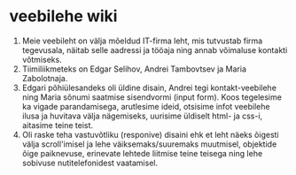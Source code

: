 # veebilehe wiki
1. Meie veebileht on välja mõeldud IT-firma leht, mis tutvustab firma tegevusala, näitab selle aadressi ja tööaja ning annab võimaluse kontakti võtmiseks.
2. Tiimiliikmeteks on Edgar Selihov, Andrei Tambovtsev ja Maria Zabolotnaja.
3. Edgari põhiülesandeks oli üldine disain, Andrei tegi kontakt-veebilehe ning Maria sõnumi saatmise sisendvormi (input form). Koos tegelesime ka vigade parandamisega, arutlesime ideid, otsisime infot veebilehe ilusa ja huvitava välja nägemiseks, uurisime üldiselt html- ja css-i, aitasime teine teist.
4. Oli raske teha vastuvõtliku (responive) disaini ehk et leht näeks õigesti välja scroll'imisel ja lehe väiksemaks/suuremaks muutmisel, objektide õige paiknevuse, erinevate lehtede liitmise teine teisega ning lehe sobivuse nutitelefonidest vaatamisel.
